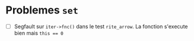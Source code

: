 # Problemes `set`

- [ ] Segfault sur `iter->fnc()` dans le test `rite_arrow`. La fonction s'execute bien mais `this == 0`
